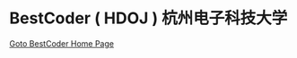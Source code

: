 # BestCoder ( HDOJ ) 杭州电子科技大学  
[Goto BestCoder Home Page](http://bestcoder.hdu.edu.cn/ "BestCoder Home Page")  
